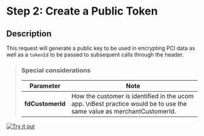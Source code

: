 # Step 2: Create a Public Token

## Description
This request will generate a public key to be used in encrypting PCI data as well as a `tokenId` to be passed to subsequent calls through the header. 

<!-- Theme: Success -->
>### Special considerations
>| Parameter               | Note                                                                                                                                                                                   |
>| ----------------------- | -------------------------------------------------------------------------------------------------------------------------------------------------------------------------------------- | 
>| **fdCustomerId**        | How the customer is identified in the ucom app. \nBest practice would be to use the same value as merchantCustomerId.                                                                 |

<!-- TODO: Needs correct link to Get Encryption Key API -->
[![Try it out](../../../../assets/images/button.png)](../api/?type=post&path=/ddp/v1/recipients)